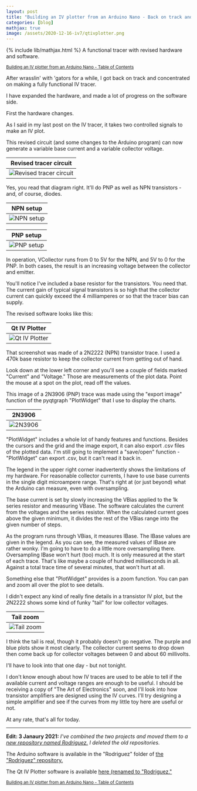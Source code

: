 ```yaml
---
layout: post
title: "Building an IV plotter from an Arduino Nano - Back on track and making progress"
categories: [blog]
mathjax: true
image: /assets/2020-12-16-iv7/qtivplotter.png
---
```

{% include lib/mathjax.html %}
A functional tracer with revised hardware and software.

<sub>[Building an IV plotter from an Arduino Nano - Table of Contents](iv-1-toc)</sub>

After wrasslin' with 'gators for a while, I got back on track and concentrated on making a fully functional IV tracer.

I have expanded the hardware, and made a lot of progress on the software side.

First the hardware changes.

As I said in my last post on the IV tracer, it takes two controlled signals to make an IV plot.

This revised circuit (and some changes to the Arduino program) can now generate a variable base current and a variable collector voltage.

|Revised tracer circuit|
|----------------------|
|![Revised tracer circuit](/assets/2020-12-16-iv7/revisedtracer.png)|


Yes, you read that diagram right.  It'll do PNP as well as NPN transistors - and, of course, diodes.

|NPN setup|
|---------|
|![NPN setup](/assets/2020-12-16-iv7/npn.png)|

|PNP setup|
|---------|
|![PNP setup](/assets/2020-12-16-iv7/pnp.png)|

In operation, VCollector runs from 0 to 5V for the NPN, and 5V to 0 for the PNP.  In both cases, the result is an increasing voltage between the collector and emitter.

You'll notice I've included a base resistor for the transistors.  You need that.  The current gain of typical signal transistors is so high that the collector current can quickly exceed the 4 milliamperes or so that the tracer bias can supply.

The revised software looks like this:

|Qt IV Plotter|
|---------|
|![Qt IV Plotter](/assets/2020-12-16-iv7/qtivplotter.png)|

That screenshot was made of a 2N2222 (NPN) transistor trace.  I used a 470k base resistor to keep the collector current from getting out of hand.

Look down at the lower left corner and you'll see a couple of fields marked "Current" and "Voltage."  Those are measurements of the plot data. Point the mouse at a spot on the plot, read off the values.

This image of a 2N3906 (PNP) trace was made using the "export image" function of the pyqtgraph "PlotWidget" that I use to display the charts.  

|2N3906|
|---------|
|![2N3906](/assets/2020-12-16-iv7/2n3906.png)|

"PlotWidget" includes a whole lot of handy features and functions.  Besides the cursors and the grid and the image export, it can also export .csv files of the plotted data.  I'm still going to implement a "save/open" function - "PlotWidget" can export .csv, but it can't read it back in.

The legend in the upper right corner inadvertently shows the limitations of my hardware.  For reasonable collector currents, I have to use base currents in the single digit microampere range.  That's right at (or just beyond) what the Arduino can measure, even with oversampling.

The base current is set by slowly increasing the VBias applied to the 1k series resistor and measuring VBase.  The software calculates the current from the voltages and the series resistor.  When the calculated current goes above the given minimum, it divides the rest of the VBias range into the given number of steps.

As the program runs through VBias, it measures IBase.  The IBase values are given in the legend.  As you can see, the measured values of IBase are rather wonky. I'm going to have to do a little more oversampling there.  Oversampling IBase won't hurt (too) much.  It is only measured at the start of each trace.  That's like maybe a couple of hundred milliseconds in all.  Against a total trace time of several minutes, that won't hurt at all.

Something else that "PlotWidget" provides is a zoom function.  You can pan and zoom all over the plot to see details.

I didn't expect any kind of really fine details in a transistor IV plot, but the 2N2222 shows some kind of funky "tail" for low collector voltages.

|Tail zoom|
|---------|
|![Tail zoom](/assets/2020-12-16-iv7/zoom.png)|

I think the tail is real, though it probably doesn't go negative.  The purple and blue plots show it most clearly.  The collector current seems to drop down then come back up for collector voltages between 0 and about 60 millivolts.

I'll have to look into that one day - but not tonight.

I don't know enough about how IV traces are used to be able to tell if the available current and voltage ranges are enough to be useful.  I should be receiving a copy of "The Art of Electronics" soon, and I'll look into how transistor amplifiers are designed using the IV curves.  I'll try designing a simple amplifier and see if the curves from my little toy here are useful or not.

At any rate, that's all for today.

--------------
**Edit: 3 Janaury 2021:**
*I've combined the two projects and moved them to a [new repository named Rodriguez.](https://github.com/JosephEoff/Rodriguez)  I deleted the old repositories.*

The Arduino software is available in the "Rodriguez" folder of [the "Rodriguez" repository.](https://github.com/JosephEoff/Rodriguez)

The Qt IV Plotter software is available [here (renamed to "Rodriguez."](https://github.com/JosephEoff/Rodriguez)



<sub>[Building an IV plotter from an Arduino Nano - Table of Contents](iv-1-toc)</sub>
